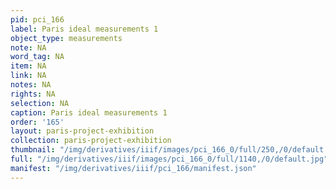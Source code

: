 ```yaml
---
pid: pci_166
label: Paris ideal measurements 1
object_type: measurements
note: NA
word_tag: NA
item: NA
link: NA
notes: NA
rights: NA
selection: NA
caption: Paris ideal measurements 1
order: '165'
layout: paris-project-exhibition
collection: paris-project-exhibition
thumbnail: "/img/derivatives/iiif/images/pci_166_0/full/250,/0/default.jpg"
full: "/img/derivatives/iiif/images/pci_166_0/full/1140,/0/default.jpg"
manifest: "/img/derivatives/iiif/pci_166/manifest.json"
---
```

